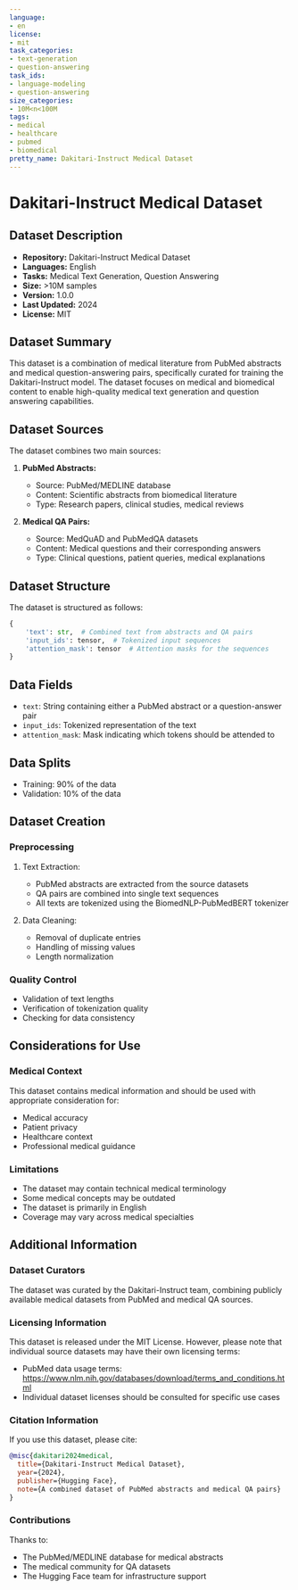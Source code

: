```yaml
---
language:
- en
license:
- mit
task_categories:
- text-generation
- question-answering
task_ids:
- language-modeling
- question-answering
size_categories:
- 10M<n<100M
tags:
- medical
- healthcare
- pubmed
- biomedical
pretty_name: Dakitari-Instruct Medical Dataset
---
```


# Dakitari-Instruct Medical Dataset

## Dataset Description

- **Repository:** Dakitari-Instruct Medical Dataset
- **Languages:** English
- **Tasks:** Medical Text Generation, Question Answering
- **Size:** >10M samples
- **Version:** 1.0.0
- **Last Updated:** 2024
- **License:** MIT

## Dataset Summary

This dataset is a combination of medical literature from PubMed abstracts and medical question-answering pairs, specifically curated for training the Dakitari-Instruct model. The dataset focuses on medical and biomedical content to enable high-quality medical text generation and question answering capabilities.

## Dataset Sources

The dataset combines two main sources:

1. **PubMed Abstracts:**
   - Source: PubMed/MEDLINE database
   - Content: Scientific abstracts from biomedical literature
   - Type: Research papers, clinical studies, medical reviews

2. **Medical QA Pairs:**
   - Source: MedQuAD and PubMedQA datasets
   - Content: Medical questions and their corresponding answers
   - Type: Clinical questions, patient queries, medical explanations

## Dataset Structure

The dataset is structured as follows:

```python
{
    'text': str,  # Combined text from abstracts and QA pairs
    'input_ids': tensor,  # Tokenized input sequences
    'attention_mask': tensor  # Attention masks for the sequences
}
```

## Data Fields

- `text`: String containing either a PubMed abstract or a question-answer pair
- `input_ids`: Tokenized representation of the text
- `attention_mask`: Mask indicating which tokens should be attended to

## Data Splits

- Training: 90% of the data
- Validation: 10% of the data

## Dataset Creation

### Preprocessing

1. Text Extraction:
   - PubMed abstracts are extracted from the source datasets
   - QA pairs are combined into single text sequences
   - All texts are tokenized using the BiomedNLP-PubMedBERT tokenizer

2. Data Cleaning:
   - Removal of duplicate entries
   - Handling of missing values
   - Length normalization

### Quality Control

- Validation of text lengths
- Verification of tokenization quality
- Checking for data consistency

## Considerations for Use

### Medical Context

This dataset contains medical information and should be used with appropriate consideration for:
- Medical accuracy
- Patient privacy
- Healthcare context
- Professional medical guidance

### Limitations

- The dataset may contain technical medical terminology
- Some medical concepts may be outdated
- The dataset is primarily in English
- Coverage may vary across medical specialties

## Additional Information

### Dataset Curators

The dataset was curated by the Dakitari-Instruct team, combining publicly available medical datasets from PubMed and medical QA sources.

### Licensing Information

This dataset is released under the MIT License. However, please note that individual source datasets may have their own licensing terms:
- PubMed data usage terms: https://www.nlm.nih.gov/databases/download/terms_and_conditions.html
- Individual dataset licenses should be consulted for specific use cases

### Citation Information

If you use this dataset, please cite:

```bibtex
@misc{dakitari2024medical,
  title={Dakitari-Instruct Medical Dataset},
  year={2024},
  publisher={Hugging Face},
  note={A combined dataset of PubMed abstracts and medical QA pairs}
}
```

### Contributions

Thanks to:
- The PubMed/MEDLINE database for medical abstracts
- The medical community for QA datasets
- The Hugging Face team for infrastructure support 